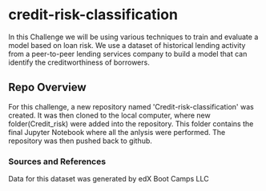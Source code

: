 # credit-risk-classification
  In this Challenge we will be using various techniques to train and evaluate a model based on loan risk. We use a dataset of historical lending activity from a peer-to-peer lending services company to build a model that can identify the creditworthiness of borrowers.

## Repo Overview
  For this challenge, a new repository named 'Credit-risk-classification' was created. It was then cloned to the local computer, where new folder(Credit_risk) were added into the repository. This folder contains the final Jupyter Notebook where all the anlysis were performed. The repository was then pushed back to github.

### Sources and References
Data for this dataset was generated by edX Boot Camps LLC
  
